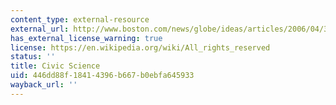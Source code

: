 ```yaml
---
content_type: external-resource
external_url: http://www.boston.com/news/globe/ideas/articles/2006/04/30/civic_science/
has_external_license_warning: true
license: https://en.wikipedia.org/wiki/All_rights_reserved
status: ''
title: Civic Science
uid: 446dd88f-1841-4396-b667-b0ebfa645933
wayback_url: ''
---
```

